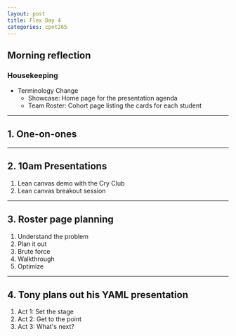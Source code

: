 ```yaml
---
layout: post
title: Flex Day 4
categories: cpnt265
---
```


## Morning reflection
### Housekeeping
- Terminology Change
  - Showcase: Home page for the presentation agenda
  - Team Roster: Cohort page listing the cards for each student

---

## 1. One-on-ones

---

## 2. 10am Presentations
1. Lean canvas demo with the Cry Club
2. Lean canvas breakout session

---

## 3. Roster page planning
1. Understand the problem
2. Plan it out
3. Brute force
4. Walkthrough
5. Optimize

---

## 4. Tony plans out his YAML presentation
1. Act 1: Set the stage
2. Act 2: Get to the point
3. Act 3: What's next?